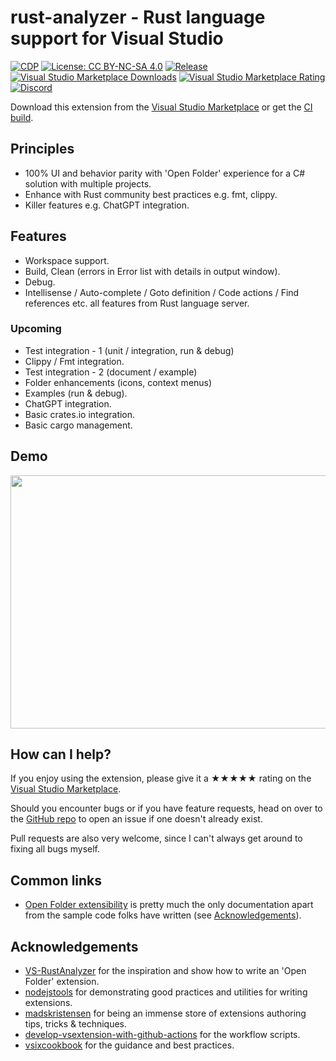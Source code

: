 [marketplace]: https://marketplace.visualstudio.com/items?itemName=kitamstudios.RustAnalyzer
[vsixgallery]: http://vsixgallery.com/extension/KS.RustAnalyzer.3a91e56b-fb28-4d85-b572-ec964abf8e31/
[repo]: https://github.com/kitamstudios/rust-analyzer

# rust-analyzer - Rust language support for Visual Studio

[![CDP](https://github.com/kitamstudios/rust-analyzer/actions/workflows/cdp.yml/badge.svg)](https://github.com/kitamstudios/rust-analyzer/actions/workflows/cdp.yml) [![License: CC BY-NC-SA 4.0](https://img.shields.io/badge/License-CC%20BY--NC--SA%204.0-lightgrey.svg?label=license)](https://creativecommons.org/licenses/by-nc-sa/4.0/) [![Release](https://img.shields.io/github/release/kitamstudios/rust-analyzer.vs.svg?label=release)](https://github.com/kitamstudios/rust-analyzer.vs/releases) [![Visual Studio Marketplace Downloads](https://img.shields.io/visual-studio-marketplace/i/kitamstudios.RustAnalyzer)](https://marketplace.visualstudio.com/items?itemName=kitamstudios.RustAnalyzer) [![Visual Studio Marketplace Rating](https://img.shields.io/visual-studio-marketplace/r/kitamstudios.RustAnalyzer)](https://marketplace.visualstudio.com/items?itemName=kitamstudios.RustAnalyzer&ssr=false\#review-details) [![Discord](https://img.shields.io/discord/1060697970426773584)](https://discord.gg/JyK55EsACr)

Download this extension from the [Visual Studio Marketplace][marketplace] or get the [CI build][vsixgallery].

## Principles

- 100% UI and behavior parity with 'Open Folder' experience for a C# solution with multiple projects.
- Enhance with Rust community best practices e.g. fmt, clippy.
- Killer features e.g. ChatGPT integration.

## Features

- Workspace support.
- Build, Clean (errors in Error list with details in output window).
- Debug.
- Intellisense / Auto-complete / Goto definition / Code actions / Find references etc. all features from Rust language server.

### Upcoming

- Test integration - 1 (unit / integration, run & debug)
- Clippy / Fmt integration.
- Test integration - 2 (document / example)
- Folder enhancements (icons, context menus)
- Examples (run & debug).
- ChatGPT integration.
- Basic crates.io integration.
- Basic cargo management.

## Demo

<img src="http://i.imgur.com/qvqSHDp.gif" width="605" height="405" />

## How can I help?

If you enjoy using the extension, please give it a ★★★★★ rating on the [Visual Studio Marketplace][marketplace].

Should you encounter bugs or if you have feature requests, head on over to the [GitHub repo][repo] to open an issue if one doesn't already exist.

Pull requests are also very welcome, since I can't always get around to fixing all bugs myself.

## Common links

- [Open Folder extensibility](https://learn.microsoft.com/en-us/visualstudio/extensibility/open-folder?view=vs-2022) is pretty much the only documentation apart from the sample code folks have written (see [Acknowledgements](#Acknowledgements)).

## Acknowledgements

- [VS-RustAnalyzer](https://github.com/cchharris/VS-RustAnalyzer) for the inspiration and show how to write an 'Open Folder' extension.
- [nodejstools](https://github.com/microsoft/nodejstools/) for demonstrating good practices and utilities for writing extensions.
- [madskristensen](https://github.com/madskristensen) for being an immense store of extensions authoring tips, tricks & techniques.
- [develop-vsextension-with-github-actions](https://cezarypiatek.github.io/post/develop-vsextension-with-github-actions/) for the workflow scripts.
- [vsixcookbook](https://www.vsixcookbook.com/publish/checklist.html) for the guidance and best practices.
